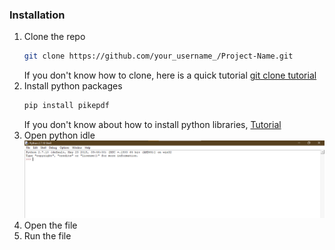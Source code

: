 ### Installation


1. Clone the repo
   ```sh
   git clone https://github.com/your_username_/Project-Name.git
   ```
   If you don't know how to clone, here is a quick tutorial <a href="https://www.jcchouinard.com/clone-github-repository-on-windows/"> git clone tutorial</a>
2. Install python packages
   ```sh
   pip install pikepdf
   ```
   If you don't know about how to install python libraries, <a href="https://packaging.python.org/en/latest/tutorials/installing-packages/">Tutorial</a>
3. Open python idle
    <img src="pythonShell.png" alt="Logo">
4. Open the file
5. Run the file



